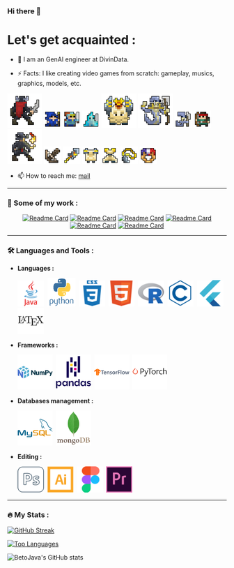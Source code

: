 ### Hi there 👋


# **Let's get acquainted :**
- 🌱 I am an GenAI engineer at DivinData.

- ⚡ Facts: I like creating video games from scratch: gameplay, musics, graphics, models, etc.

![Warrior](img/warrior.png) ![Mage](img/right0.png) ![Knight](img/royalKnight.png) ![Frozen Warrior](img/frozenWarrior.png) ![BR](img/br.png) ![Gros Homme Poisson](img/grosHommePoisson.png) ![Homme Poisson](img/hommePoisson.png) ![Ranger](img/left032.png) ![Wizard](img/wizard.png)
![Bow](img/bow.png) ![Staff](img/staff.png) ![Spell](img/spell.png) ![Robe](img/robe.png) ![Amulet](img/amulet.png) ![Ring](img/ring.png)

- 📫 How to reach me: [mail](mailto:jean-baptiste.trognon@divindata.com)


---

### :gift: Some of my work :

<div id ="Main repos" align="center">

  [![Readme Card](https://github-readme-stats.vercel.app/api/pin/?username=BetoJava&repo=Suward-game&layout=compact&theme=algolia)](https://github.com/BetoJava/Suward-game)
  [![Readme Card](https://github-readme-stats.vercel.app/api/pin/?username=BetoJava&repo=Sufdo-Pygame-isometric-game&layout=compact&theme=algolia)](https://github.com/BetoJava/Sufdo-Pygame-isometric-game)
  [![Readme Card](https://github-readme-stats.vercel.app/api/pin/?username=BetoJava&repo=Lol-victory-prediction-ML&layout=compact&theme=algolia)](https://github.com/BetoJava/Lol-victory-prediction-ML)
  [![Readme Card](https://github-readme-stats.vercel.app/api/pin/?username=BetoJava&repo=Orowan-Tiger-Project&layout=compact&theme=algolia)](https://github.com/BetoJava/Orowan-Tiger-Project)
  [![Readme Card](https://github-readme-stats.vercel.app/api/pin/?username=BetoJava&repo=first-HTML-CSS-JS-personal-website&layout=compact&theme=algolia)](https://github.com/BetoJava/first-HTML-CSS-JS-personal-website)
  [![Readme Card](https://github-readme-stats.vercel.app/api/pin/?username=BetoJava&repo=GMTOR-game&layout=compact&theme=algolia)](https://github.com/BetoJava/GMTOR-game)

</div>

---

### :hammer_and_wrench: Languages and Tools :

<div>
  
   - **Languages :** 
  
      <img src="https://github.com/devicons/devicon/blob/master/icons/java/java-original-wordmark.svg" title="Java" alt="Java" width="60" height="60"/>&nbsp;
      <img src="https://github.com/devicons/devicon/blob/master/icons/python/python-original-wordmark.svg" title="Python" alt="Python" width="65" height="65"/>&nbsp;
      <img src="https://github.com/devicons/devicon/blob/master/icons/css3/css3-plain-wordmark.svg"  title="CSS3" alt="CSS" width="60" height="60"/>&nbsp;
      <img src="https://github.com/devicons/devicon/blob/master/icons/html5/html5-original.svg" title="HTML5" alt="HTML" width="60" height="60"/>&nbsp;
      <img src="https://github.com/devicons/devicon/blob/master/icons/r/r-original.svg" title="R" alt="R" width="60" height="60"/>&nbsp;
      <img src="https://github.com/devicons/devicon/blob/master/icons/c/c-line.svg" title="C" alt="C" width="60" height="60"/>&nbsp;
      <img src="https://github.com/devicons/devicon/blob/master/icons/flutter/flutter-original.svg" title="Flutter" alt="Flutter" width="60" height="60"/>&nbsp;
      <img src="https://github.com/devicons/devicon/blob/master/icons/latex/latex-original.svg" title="LaTeX" alt="LaTeX" width="60" height="60"/>&nbsp;

   - **Frameworks :**      
  
      <img src="https://github.com/devicons/devicon/blob/master/icons/numpy/numpy-original-wordmark.svg" title="Numpy" alt="Numpy" width="80" height="80"/>&nbsp;
      <img src="https://github.com/devicons/devicon/blob/master/icons/pandas/pandas-original-wordmark.svg" title="Pandas" alt="Pandas" width="80" height="80"/>&nbsp;
      <img src="https://github.com/devicons/devicon/blob/master/icons/tensorflow/tensorflow-original-wordmark.svg" title="Tensorflow" alt="Tensorflow" width="80" height="80"/>&nbsp;
      <img src="https://github.com/devicons/devicon/blob/master/icons/pytorch/pytorch-original-wordmark.svg" title="Pytorch" alt="Pytorch" width="80" height="80"/>&nbsp;
  
   - **Databases management :**   
  
       <img src="https://github.com/devicons/devicon/blob/master/icons/mysql/mysql-original-wordmark.svg" title="MySQL"  alt="MySQL" width="80" height="80"/>&nbsp;
      <img src="https://github.com/devicons/devicon/blob/master/icons/mongodb/mongodb-original-wordmark.svg" title="MongoDB" alt="MongoDB" width="80" height="80"/>&nbsp;
        
  - **Editing :**      
  
      <img src="https://github.com/devicons/devicon/blob/master/icons/photoshop/photoshop-line.svg" title="Photoshop" alt="Photoshop" width="60" height="60"/>&nbsp;
      <img src="https://github.com/devicons/devicon/blob/master/icons/illustrator/illustrator-line.svg" title="Illustrator" alt="Illustrator" width="60" height="60"/>&nbsp;
      <img src="https://github.com/devicons/devicon/blob/master/icons/figma/figma-original.svg" title="Figma" alt="Figma" width="60" height="60"/>&nbsp;
      <img src="https://github.com/devicons/devicon/blob/master/icons/premierepro/premierepro-original.svg" title="PremierePro" alt="PremierePro" width="60" height="60"/>&nbsp;

</div>

---

### :fire: My Stats :

[![GitHub Streak](http://github-readme-streak-stats.herokuapp.com?user=BetoJava&theme=algolia&background=000000)](https://git.io/streak-stats)

[![Top Languages](https://github-readme-stats.vercel.app/api/top-langs/?username=BetoJava&layout=compact&theme=algolia)](https://github.com/anuraghazra/github-readme-stats)

![BetoJava's GitHub stats](https://github-readme-stats.vercel.app/api?username=BetoJava&show_icons=true&theme=algolia)
